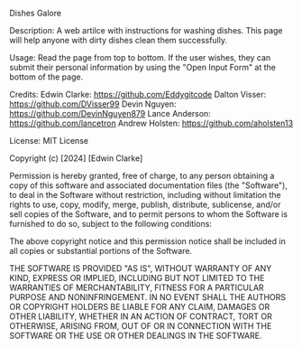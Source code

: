 Dishes Galore

Description:
A web artilce with instructions for washing dishes.  This page will help anyone with dirty dishes clean them successfully.  

Usage:
Read the page from top to bottom.  If the user wishes, they can submit their personal information by using the "Open Input Form" at the bottom of the page.

Credits:
Edwin Clarke: https://github.com/Eddygitcode
Dalton Visser: https://github.com/DVisser99
Devin Nguyen: https://github.com/DevinNguyen879
Lance Anderson: https://github.com/lancetron
Andrew Holsten: https://github.com/aholsten13

License:
MIT License

Copyright (c) [2024] [Edwin Clarke]

Permission is hereby granted, free of charge, to any person obtaining a copy
of this software and associated documentation files (the "Software"), to deal
in the Software without restriction, including without limitation the rights
to use, copy, modify, merge, publish, distribute, sublicense, and/or sell
copies of the Software, and to permit persons to whom the Software is
furnished to do so, subject to the following conditions:

The above copyright notice and this permission notice shall be included in all
copies or substantial portions of the Software.

THE SOFTWARE IS PROVIDED "AS IS", WITHOUT WARRANTY OF ANY KIND, EXPRESS OR
IMPLIED, INCLUDING BUT NOT LIMITED TO THE WARRANTIES OF MERCHANTABILITY,
FITNESS FOR A PARTICULAR PURPOSE AND NONINFRINGEMENT. IN NO EVENT SHALL THE
AUTHORS OR COPYRIGHT HOLDERS BE LIABLE FOR ANY CLAIM, DAMAGES OR OTHER
LIABILITY, WHETHER IN AN ACTION OF CONTRACT, TORT OR OTHERWISE, ARISING FROM,
OUT OF OR IN CONNECTION WITH THE SOFTWARE OR THE USE OR OTHER DEALINGS IN THE
SOFTWARE.
